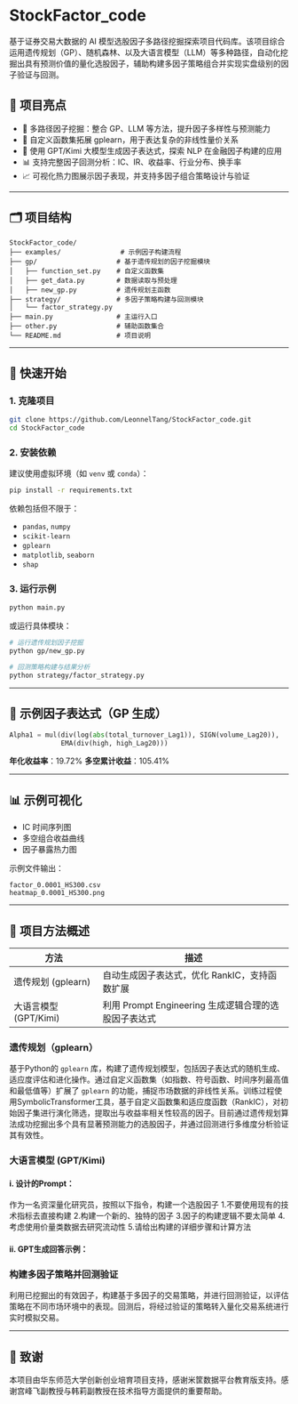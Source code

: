 # StockFactor\_code

基于证券交易大数据的 AI 模型选股因子多路径挖掘探索项目代码库。该项目综合运用遗传规划（GP）、随机森林、以及大语言模型（LLM）等多种路径，自动化挖掘出具有预测价值的量化选股因子，辅助构建多因子策略组合并实现实盘级别的因子验证与回测。

## 📌 项目亮点

* 🧠 多路径因子挖掘：整合 GP、LLM 等方法，提升因子多样性与预测能力
* 🧮 自定义函数集拓展 gplearn，用于表达复杂的非线性量价关系
* 🤖 使用 GPT/Kimi 大模型生成因子表达式，探索 NLP 在金融因子构建的应用
* 📊 支持完整因子回测分析：IC、IR、收益率、行业分布、换手率
* 📈 可视化热力图展示因子表现，并支持多因子组合策略设计与验证

---

## 🗂️ 项目结构

```
StockFactor_code/
├── examples/               # 示例因子构建流程
├── gp/                    # 基于遗传规划的因子挖掘模块
│   ├── function_set.py    # 自定义函数集
│   ├── get_data.py        # 数据读取与预处理
│   ├── new_gp.py          # 遗传规划主函数
├── strategy/              # 多因子策略构建与回测模块
│   └── factor_strategy.py
├── main.py                # 主运行入口
├── other.py               # 辅助函数集合
└── README.md              # 项目说明
```

---

## 🚀 快速开始

### 1. 克隆项目

```bash
git clone https://github.com/LeonnelTang/StockFactor_code.git
cd StockFactor_code
```

### 2. 安装依赖

建议使用虚拟环境（如 `venv` 或 `conda`）：

```bash
pip install -r requirements.txt
```

依赖包括但不限于：

* `pandas`, `numpy`
* `scikit-learn`
* `gplearn`
* `matplotlib`, `seaborn`
* `shap`

### 3. 运行示例

```bash
python main.py
```

或运行具体模块：

```bash
# 运行遗传规划因子挖掘
python gp/new_gp.py

# 回测策略构建与结果分析
python strategy/factor_strategy.py
```

---

## 📘 示例因子表达式（GP 生成）

```python
Alpha1 = mul(div(log(abs(total_turnover_Lag1)), SIGN(volume_Lag20)),
             EMA(div(high, high_Lag20)))
```

**年化收益率**：19.72%
**多空累计收益**：105.41%

---

## 📊 示例可视化

* IC 时间序列图
* 多空组合收益曲线
* 因子暴露热力图



示例文件输出：

```
factor_0.0001_HS300.csv
heatmap_0.0001_HS300.png
```

---

## 🧠 项目方法概述

| 方法               | 描述                                   |
| ---------------- | ------------------------------------ |
| 遗传规划 (gplearn)   | 自动生成因子表达式，优化 RankIC，支持函数扩展           |
| 大语言模型 (GPT/Kimi) | 利用 Prompt Engineering 生成逻辑合理的选股因子表达式 |

### 遗传规划（gplearn）
基于Python的 `gplearn` 库，构建了遗传规划模型，包括因子表达式的随机生成、适应度评估和进化操作。通过自定义函数集（如指数、符号函数、时间序列最高值和最低值等）扩展了 `gplearn` 的功能，捕捉市场数据的非线性关系。训练过程使用SymbolicTransformer工具，基于自定义函数集和适应度函数（RankIC），对初始因子集进行演化筛选，提取出与收益率相关性较高的因子。目前通过遗传规划算法成功挖掘出多个具有显著预测能力的选股因子，并通过回测进行多维度分析验证其有效性。

### 大语言模型 (GPT/Kimi)
#### i. 设计的Prompt：
作为一名资深量化研究员，按照以下指令，构建一个选股因子
1.不要使用现有的技术指标去直接构建
2.构建一个新的、独特的因子
3.因子的构建逻辑不要太简单
4.考虑使用价量类数据去研究流动性
5.请给出构建的详细步骤和计算方法

#### ii. GPT生成回答示例：

### 构建多因子策略并回测验证
利用已挖掘出的有效因子，构建基于多因子的交易策略，并进行回测验证，以评估策略在不同市场环境中的表现。回测后，将经过验证的策略转入量化交易系统进行实时模拟交易。




---

## 🤝 致谢

本项目由华东师范大学创新创业培育项目支持，感谢米筐数据平台教育版支持。感谢宫峰飞副教授与韩莉副教授在技术指导方面提供的重要帮助。

